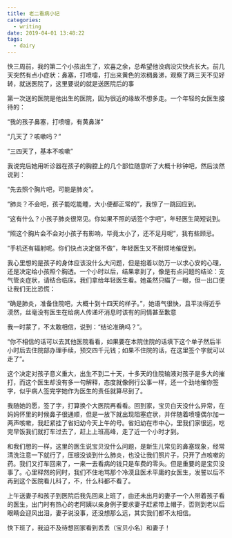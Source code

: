 ```yaml
---
title: 老二看病小记
categories:
  - writing
date: 2019-04-01 13:48:22
tags:
  - dairy
---
```


快三周前，我的第二个小孩出生了，欢喜之余，总希望他没病没灾快点长大。前几天突然有点小症状：鼻塞，打喷嚏，打出来黄色的浓稠鼻涕，观察了两三天不见好转，就送医院了，这里要说的就是送医院后的事

第一次送的医院是他出生的医院，因为很近的缘故不想多走。一个年轻的女医生接待的：

“我的孩子鼻塞，打喷嚏，有黄鼻涕”

“几天了？咳嗽吗？”

“三四天了，基本不咳嗽”

我说完后她用听诊器在孩子的胸腔上的几个部位随意听了大概十秒钟吧，然后淡然说到：

“先去照个胸片吧，可能是肺炎”。

“肺炎？不会吧，孩子能吃能睡，大小便都正常的”，我惊了一跳回应到。

“这有什么？小孩子肺炎很常见。你如果不照的话签个字吧”，年轻医生简短说到。

“照这个胸片会不会对小孩子有影响，毕竟太小了，还不足月呢”，我有些顾忌。

“手机还有辐射呢。你们快点决定做不做”，年轻医生又不耐烦地催促到。

我心里想的是孩子的身体应该没什么大问题，但是抱着以防万一以求心安的心理，还是决定给小孩照个胸透。一个小时以后，结果拿到了，像是有点问题的结论：支气管炎症状，请结合临床。我们拿给年轻医生看。她虽然只瞄了一眼，但一出口便让我们无比恐慌：

“确是肺炎，准备住院吧，大概十到十四天的样子。”，她语气很快，且平淡得近乎漠然，丝毫没有医生在给病人传递坏消息时该有的同情甚至歉意

我一时蒙了，不太敢相信，说到：“结论准确吗？”。

“你不相信的话可以去其他医院看看，如果要在本院住院的话填下这个单子然后半小时后去住院部办理手续，预交四千元钱；如果不住院的话，在这里签个字就可以走了”。

这个决定对孩子意义重大，出生不到二十天，十多天的住院输液对孩子是多大的摧打，而这个医生却没有多一句解释，态度就像例行公事一样，还一个劲地催你签字，似乎病人签完字她作为医生的责任就算尽到了。

我随她的愿，签了字，打算换个大医院再看看。回到家，宝贝白天没什么异常，在妈妈怀里的时候鼻子很通顺，但是一放下就出现阻塞症状，并伴随着喷嚏偶尔加一两声咳嗽，我赶紧挂了省妇幼今天上午的号。省妇幼在市中心，里我们家很远，吃完早饭我们就打车过去了，赶上上班高峰，走了近一个小时才到。

和我们想的一样，这里的医生说宝贝没什么问题，是新生儿常见的鼻塞现象，经常清洗注意一下就行了，压根没谈到什么肺炎，也没让我们照片子，只开了点咳嗽的药。我们又打车回来了，一来一去看病的钱只是车费的零头。但是重要的是宝贝没事了。心里释然的同时，我们不住地骂那个冷漠且医术平庸的女医生，发誓以后不再到这个医院看儿科了，不，什么科都不看了。

上午送妻子和孩子到医院后我先回来上班了，由还未出月的妻子一个人带着孩子看的医生，出门时有热心的老阿姨以亲身例子要求妻子赶紧带上帽子，否则到老以后眼睛会迎风出泪，妻子说没事，还没想那么远，其实我们都不太相信。

快下班了，我迫不及待想回家看到丢丢（宝贝小名）和妻子！